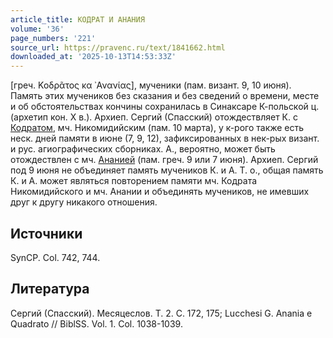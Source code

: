 ```yaml
---
article_title: КОДРАТ И АНАНИЯ
volume: '36'
page_numbers: '221'
source_url: https://pravenc.ru/text/1841662.html
downloaded_at: '2025-10-13T14:53:33Z'
---
```


[греч. Κοδρᾶτος κα ᾿Ανανίας], мученики (пам. визант. 9, 10 июня). Память этих мучеников без сказания и без сведений о времени, месте и об обстоятельствах кончины сохранилась в Синаксаре К-польской ц. (архетип кон. X в.). Архиеп. Сергий (Спасский) отождествляет К. с [Кодратом](https://pravenc.ru/text/Кодратом.html), мч. Никомидийским (пам. 10 марта), у к-рого также есть неск. дней памяти в июне (7, 9, 12), зафиксированных в нек-рых визант. и рус. агиографических сборниках. А., вероятно, может быть отождествлен с мч. [Ананией](https://pravenc.ru/text/Ананией.html) (пам. греч. 9 или 7 июня). Архиеп. Сергий под 9 июня не объединяет память мучеников К. и А. Т. о., общая память К. и А. может являться повторением памяти мч. Кодрата Никомидийского и мч. Анании и объединять мучеников, не имевших друг к другу никакого отношения.

## Источники

SynCP. Col. 742, 744.

## Литература

Сергий (Спасский). Месяцеслов. Т. 2. С. 172, 175; Lucchesi G. Anania e Quadrato // BiblSS. Vol. 1. Col. 1038-1039.
